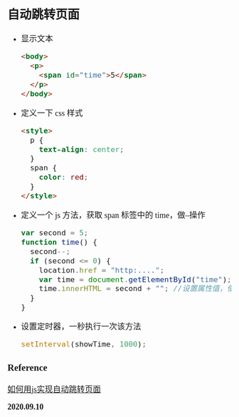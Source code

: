 <font size=4 face='楷体'>

## 自动跳转页面

- 显示文本
  ```html
  <body>
    <p>
      <span id="time">5</span>
    </p>
  </body>
  ```
- 定义一下 css 样式
  ```html
  <style>
    p {
      text-align: center;
    }
    span {
      color: red;
    }
  </style>
  ```
- 定义一个 js 方法，获取 span 标签中的 time，做–操作
  ```js
  var second = 5;
  function time() {
    second--;
    if (second <= 0) {
      location.href = "http:....";
      var time = document.getElementById("time");
      time.innerHTML = second + ""; //设置属性值，使其变成字符串类型
    }
  }
  ```
- 设置定时器，一秒执行一次该方法
  ```js
  setInterval(showTime, 1000);
  ```

### Reference

[如何用js实现自动跳转页面](https://blog.csdn.net/qq_43277404/article/details/97387771)

**2020.09.10**
